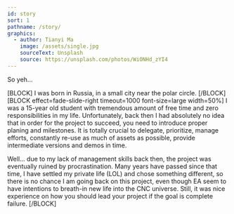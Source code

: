 ```yaml
---
id: story
sort: 1
pathname: /story/
graphics:
  - author: Tianyi Ma
    image: /assets/single.jpg
    sourceText: Unsplash
    source: https://unsplash.com/photos/WiONHd_zYI4
---
```


So yeh...

[BLOCK]
I was born in Russia, in a small city near the polar circle.
[/BLOCK]
[BLOCK effect=fade-slide-right timeout=1000 font-size=large width=50%]
I was a 15-year old student with tremendous amount of free time and zero responsibilities in my life. Unfortunately, back then I had absolutely no idea that in order for the project to succeed, you need to introduce proper planing and milestones. It is totally crucial to delegate, prioritize, manage efforts, constantly re-use as much of assets as possible, provide intermediate versions and demos in time. 

Well... due to my lack of management skills back then, the project was eventually ruined by procrastination. Many years have passed since that time, I have settled my private life (LOL) and chose something different, so there is no chance I am going back on this project, even though EA seem to have intentions to breath-in new life into the CNC universe. Still, it was nice experience on how you should lead your project if the goal is complete failure.
[/BLOCK]
